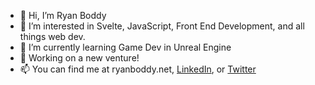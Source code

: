 - 👋 Hi, I’m Ryan Boddy
- 👀 I’m interested in Svelte, JavaScript, Front End Development, and all things web dev.
- 🌱 I’m currently learning Game Dev in Unreal Engine
- 🚀 Working on a new venture!
- 📫 You can find me at ryanboddy.net, [LinkedIn](https://www.linkedin.com/in/ryanboddy/), or [Twitter](https://twitter.com/imryanboddy)

<!---
rboddy/rboddy is a ✨ special ✨ repository because its `README.md` (this file) appears on your GitHub profile.
You can click the Preview link to take a look at your changes.
--->
